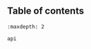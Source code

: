 ```{include} ../README.md
```

Table of contents
-----------------

```{toctree}
:maxdepth: 2

api
```
